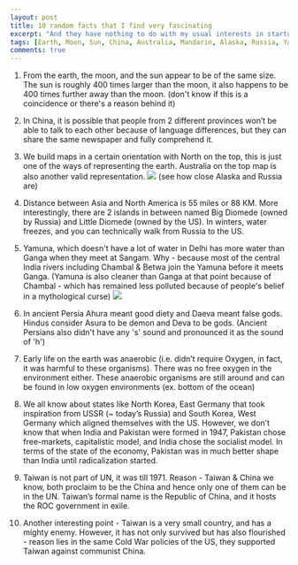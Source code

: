```yaml
---
layout: post
title: 10 random facts that I find very fascinating
excerpt: "And they have nothing to do with my usual interests in startups, programming or movies."
tags: [Earth, Moon, Sun, China, Australia, Mandarin, Alaska, Russia, Yamuna, Chambal, Persia, Capitalism, Taiwan, China, Cold War]
comments: true
---
```


1. From the earth, the moon, and the sun appear to be of the same size. The sun is roughly 400 times larger than the moon, it also happens to be 400 times further away than the moon.
  (don't know if this is a coincidence or there's a reason behind it)

2. In China, it is possible that people from 2 different provinces won’t be able to talk to each other because of language differences, but they can share the same newspaper and fully comprehend it.

3. We build maps in a certain orientation with North on the top, this is just one of the ways of representing the earth. Australia on the top map is also another valid representation. 
  <a href="https://www.flickr.com/photos/15528383@N06/7068648827"><img src="https://live.staticflickr.com/7189/7068648827_224a06a603_b.jpg"></a>
  (see how close Alaska and Russia are)

4. Distance between Asia and North America is 55 miles or 88 KM. More interestingly, there are 2 islands in between named Big Diomede (owned by Russia) and Little Diomede (owned by the US). In winters, water freezes, and you can technically walk from Russia to the US.

5. Yamuna, which doesn't have a lot of water in Delhi has more water than Ganga when they meet at Sangam. Why - because most of the central India rivers including Chambal & Betwa join the Yamuna before it meets Ganga.
  (Yamuna is also cleaner than Ganga at that point because of Chambal - which has remained less polluted because of people's belief in a mythological curse)
   <a href="https://en.wikipedia.org/wiki/Yamuna#/media/File:Yamunarivermap.jpg"><img src="https://upload.wikimedia.org/wikipedia/commons/1/1a/Yamunarivermap.jpg"></a>

6. In ancient Persia Ahura meant good diety and Daeva meant false gods. Hindus consider Asura to be demon and Deva to be gods. 
  (Ancient Persians also didn't have any 's' sound and pronounced it as the sound of 'h')

7. Early life on the earth was anaerobic (i.e. didn’t require Oxygen, in fact, it was harmful to these organisms). There was no free oxygen in the environment either. These anaerobic organisms are still around and can be found in low oxygen environments (ex. bottom of the ocean)

8. We all know about states like North Korea, East Germany that took inspiration from USSR (~ today’s Russia) and South Korea, West Germany which aligned themselves with the US. However, we don’t know that when India and Pakistan were formed in 1947, Pakistan chose free-markets, capitalistic model, and India chose the socialist model. In terms of the state of the economy, Pakistan was in much better shape than India until radicalization started.

9. Taiwan is not part of UN, it was till 1971. Reason - Taiwan & China we know, both proclaim to be the China and hence only one of them can be in the UN. Taiwan’s formal name is the Republic of China, and it hosts the ROC government in exile.

10. Another interesting point - Taiwan is a very small country, and has a mighty enemy. However, it has not only survived but has also flourished - reason lies in the same Cold War policies of the US, they supported Taiwan against communist China.
